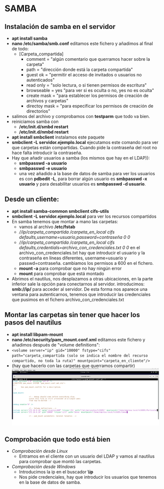 # SAMBA
## Instalación de samba en el servidor
- **apt install samba**
- **nano /etc/samba/smb.conf** editamos este fichero y añadimos al final de todo:
  - [Carpeta_compartida]
    - comment = "algún comentario que querramos hacer sobre la carpeta"
    - path = "dirección donde está la carpeta compartida"
    - guest ok = "permitir el acceso de invitados o usuarios no autenticados"
    - read only = "solo lectura, o si tienen permisos de escritura"
    - browseable = yes "para ver si es oculta o no, yes no es oculta"
    - create mask = "para establecer los permisos de creación de archivos y carpetas"
    - directoy mask = "para especificar los permisos de creación de directorios"
- salimos del archivo y comprobamos con **testparm** que todo va bien.
- reiniciamos samba con
  - **/etc/init.d/smbd restart**
  - **/etc/init.d/nmbd restart**
- **apt install smbclient** instalamos este paquete
- **smbclient -L servidor.ejemplo.local** ejecutamos este comando para ver que carpetas están compartidas. Cuando pide la contraseña del root no hace falta introducir la contraseña.
- Hay que añadir usuarios a samba (los mismos que hay en el LDAP)):
  - **smbpasswd -a usuario**
  - **smbpasswd -e usuario**
  - una vez añadido a la base de datos de samba para ver los usuarios es con **pdbedit -L**, para borrar algún usuario es **smbpasswd -x usuario** y para desabilitar usuarios es **smbpasswd -d usuario**.
## Desde un cliente:
- **apt install samba-common smbclient cifs-utils**
- **smbclient -L servidor.ejemplo.local** para ver los recursos compartidos
- En samba tenemos que montar a mano las carpetas:
  - vamos al archivo **/etc/fstab**
  - *//ip/carpeta_compartida /carpeta_en_local cifs defaults,username=usuario,password=contraseña 0 0*
  - *//ip/carpeta_compartida /carpeta_en_local cifs defaults,credentials=archivo_con_credenciales.txt 0 0* en el archivo_con_credenciales.txt hay que introducir el usuario y la contraseña en líneas diferentes, username=usuario y passwd=contraseña. cambiamos los permisos a 600 en el fichero.
  - **mount -a** para comprobar que no hay ningún error
  - **mount** para comprobar que está montado
- Abrimos el nautilus, nos desplazamos a otras ubicaciones, en la parte inferior sale la opción para conectarnos al servidor. introducimos: **smb://ip/** para acceder al servidor. De esta forma nos aparece una ventana para autenticarnos, tenemos que introducir las credenciales que pusimos en el fichero archivo_con_credenciales.txt
## Montar las carpetas sin tener que hacer los pasos del nautilus
- **apt install libpam-mount**
- **nano /etc/security/pam_mount.conf.xml** editamos este fichero y añadimos después de "volume definitions": 
- ```<volume server="ip" gid="10000" fstype="cifs" path="carpeta_compartida (solo se indica el nombre del recurso compartido, no toda la ruta)" mountpoint="carpeta_en_cliente"/>```
- (hay que hacerlo con las carpetas que querramos compartir)
![pam_mount](/img/pam_mount.png)
## Comprobación que todo está bien
- *Comprobación desde Linux*
  - Entramos en el cliente con un usuario del LDAP y vamos al nautilus para comprobar que montó las carpetas.
- *Comprobación desde Windows*
  - Introducimos la ip en el buscador **\\ip**
  - Nos pide credenciales, hay que introducir los usuarios que tenemos en la base de datos de samba.
